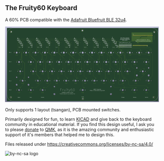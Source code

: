## The Fruity60 Keyboard

A 60% PCB compatible with the [Adafruit Bluefruit BLE 32u4](https://github.com/adafruit/Adafruit-Feather-32u4-Bluefruit-LE-PCB).

![fruity60 image](/assets/pcb.png)

Only supports 1 layout (tsangan), PCB mounted switches.

Primarily designed for fun, to learn [KICAD](http://www.kicad.org/)
and give back to the keyboard community in educational material.
If you find this design useful, I ask you to please
[donate](https://donorbox.org/qmk) to [QMK](https://qmk.fm), as it is the
amazing community and enthusiastic support of it's members that
helped me to design this.

Files released under https://creativecommons.org/licenses/by-nc-sa/4.0/

![by-nc-sa logo](https://licensebuttons.net/l/by-nc-sa/4.0/88x31.png)
